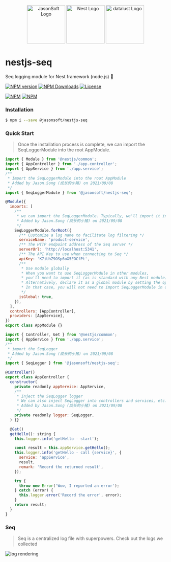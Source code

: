 <p align="center">
  <a href="https://github.com/jasonsoft/" target="blank"><img src="https://avatars.githubusercontent.com/u/90173752?s=200&v=4" width="120" alt="JasonSoft Logo" /></a>
  <a href="http://nestjs.com/" target="blank"><img src="https://avatars.githubusercontent.com/u/28507035?s=200&v=4" width="120" alt="Nest Logo" /></a>
  <a href="https://datalust.co/" target="blank"><img src="https://datalust.co/img/seq-logo-dark.svg" height="120"  alt="datalust Logo" /></a>
</p>

# nestjs-seq

Seq logging module for Nest framework (node.js) 🐷

[![NPM version][npm-img]][npm-url]
[![NPM Downloads][downloads-image]][npm-url]
[![License][license-img]][license-url]

[![NPM](https://nodei.co/npm/@jasonsoft/nestjs-seq.png?stars&downloads)](https://nodei.co/npm/@jasonsoft/nestjs-seq/)
[![NPM](https://nodei.co/npm-dl/@jasonsoft/nestjs-seq.png)](https://nodei.co/npm/@jasonsoft/nestjs-seq/)

### Installation

```bash
$ npm i --save @jasonsoft/nestjs-seq
```

### Quick Start

> Once the installation process is complete, we can import the SeqLoggerModule into the root AppModule.

```js
import { Module } from '@nestjs/common';
import { AppController } from './app.controller';
import { AppService } from './app.service';
/**
 * Import the SeqLoggerModule into the root AppModule
 * Added by Jason.Song (成长的小猪) on 2021/09/08
 */
import { SeqLoggerModule } from '@jasonsoft/nestjs-seq';

@Module({
  imports: [
    /**
     * we can import the SeqLoggerModule. Typically, we'll import it into the root AppModule and control its behavior using the .forRoot() static method.
     * Added by Jason.Song (成长的小猪) on 2021/09/08
     */
    SeqLoggerModule.forRoot({
      /** Customize a log name to facilitate log filtering */
      serviceName: 'product-service',
      /** The HTTP endpoint address of the Seq server */
      serverUrl: 'http://localhost:5341',
      /** The API Key to use when connecting to Seq */
      apiKey: 'K7iUhZ9OSp6oX5EOCfPt',
      /**
       * Use module globally
       * When you want to use SeqLoggerModule in other modules,
       * you'll need to import it (as is standard with any Nest module).
       * Alternatively, declare it as a global module by setting the options object's isGlobal property to true, as shown below.
       * In that case, you will not need to import SeqLoggerModule in other modules once it's been loaded in the root module
       */
      isGlobal: true,
    }),
  ],
  controllers: [AppController],
  providers: [AppService],
})
export class AppModule {}
```

```js
import { Controller, Get } from '@nestjs/common';
import { AppService } from './app.service';
/**
 * import the SeqLogger
 * Added by Jason.Song (成长的小猪) on 2021/09/08
 */
import { SeqLogger } from '@jasonsoft/nestjs-seq';

@Controller()
export class AppController {
  constructor(
    private readonly appService: AppService,
    /**
     * Inject the SeqLogger logger
     * We can also inject SeqLogger into controllers and services, etc.
     * Added by Jason.Song (成长的小猪) on 2021/09/08
     */
    private readonly logger: SeqLogger,
  ) {}

  @Get()
  getHello(): string {
    this.logger.info('getHello - start');

    const result = this.appService.getHello();
    this.logger.info('getHello - call {service}', {
      service: 'appService',
      result,
      remark: 'Record the returned result',
    });

    try {
      throw new Error('Wow, I reported an error');
    } catch (error) {
      this.logger.error('Record the error', error);
    }
    return result;
  }
}

```

### Seq

> Seq is a centralized log file with superpowers. Check out the logs we collected

![log rendering](https://github.com/jasonsoft/nestjs-seq/raw/main/rendering.jpg)

[npm-img]: https://img.shields.io/npm/v/@jasonsoft/nestjs-seq.svg?style=flat-square
[npm-url]: https://npmjs.org/package/@jasonsoft/nestjs-seq
[license-img]: https://img.shields.io/badge/license-MIT-green.svg?style=flat-square
[license-url]: LICENSE
[downloads-image]: https://img.shields.io/npm/dt/@jasonsoft/nestjs-seq.svg?style=flat-square
[project-icon]: https://avatars.githubusercontent.com/u/22167571?v=4
